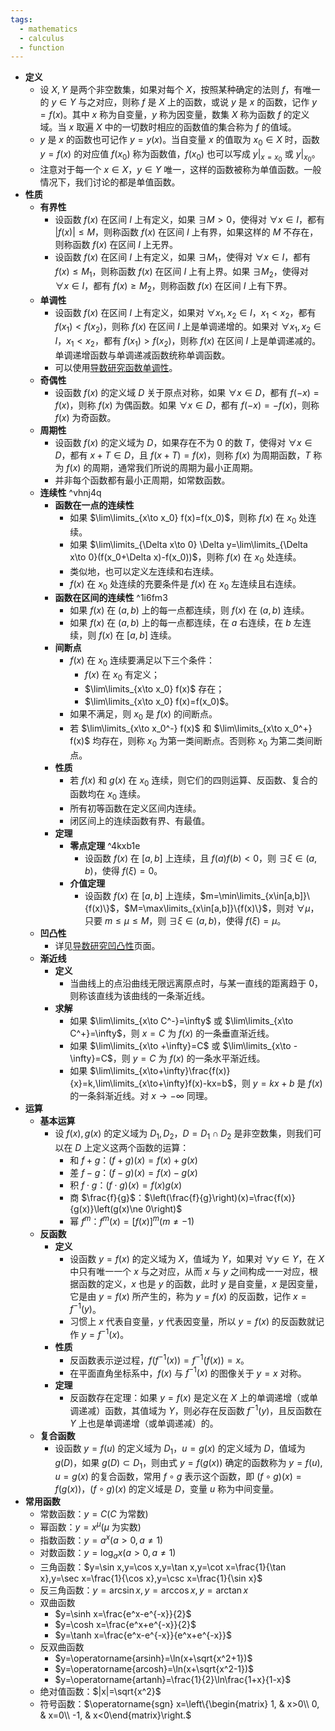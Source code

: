 ```yaml
---
tags:
  - mathematics
  - calculus
  - function
---
```

- **定义**
	- 设 $X,Y$ 是两个非空数集，如果对每个 $X$，按照某种确定的法则 $f$，有唯一的 $y \in Y$ 与之对应，则称 $f$ 是 $X$ 上的函数，或说 $y$ 是 $x$ 的函数，记作 $y=f(x)$。其中 $x$ 称为自变量，$y$ 称为因变量，数集 $X$ 称为函数 $f$ 的定义域。当 $x$ 取遍 $X$ 中的一切数时相应的函数值的集合称为 $f$ 的值域。
	- $y$ 是 $x$ 的函数也可记作 $y=y(x)$。当自变量 $x$ 的值取为 $x_0 \in X$ 时，函数 $y=f(x)$ 的对应值 $f(x_0)$ 称为函数值，$f(x_0)$ 也可以写成 $y|_{x=x_0}$ 或 $y|_{x_0}$。
	- 注意对于每一个 $x \in X$，$y \in Y$ 唯一，这样的函数被称为单值函数。一般情况下，我们讨论的都是单值函数。
- **性质**
	- **有界性**
		- 设函数 $f(x)$ 在区间 $I$ 上有定义，如果 $\exists M>0$，使得对 $\forall x\in I$，都有 $|f(x)|\le M$，则称函数 $f(x)$ 在区间 $I$ 上有界，如果这样的 $M$ 不存在，则称函数 $f(x)$ 在区间 $I$ 上无界。
		- 设函数 $f(x)$ 在区间 $I$ 上有定义，如果 $\exists M_1$，使得对 $\forall x\in I$，都有 $f(x)\le M_1$，则称函数 $f(x)$ 在区间 $I$ 上有上界。如果 $\exists M_2$，使得对 $\forall x\in I$，都有 $f(x)\ge M_2$，则称函数 $f(x)$ 在区间 $I$ 上有下界。
	- **单调性**
		- 设函数 $f(x)$ 在区间 $I$ 上有定义，如果对 $\forall x_1,x_2 \in I$，$x_1< x_2$，都有 $f(x_1)<f(x_2)$，则称 $f(x)$ 在区间 $I$ 上是单调递增的。如果对 $\forall x_1,x_2 \in I$，$x_1< x_2$，都有 $f(x_1)>f(x_2)$，则称 $f(x)$ 在区间 $I$ 上是单调递减的。单调递增函数与单调递减函数统称单调函数。
		- 可以使用[导数研究函数单调性](导数#^8rqbub)。
	- **奇偶性**
		- 设函数 $f(x)$ 的定义域 $D$ 关于原点对称，如果 $\forall x \in D$，都有 $f(-x)=f(x)$，则称 $f(x)$ 为偶函数。如果 $\forall x \in D$，都有 $f(-x)=-f(x)$，则称 $f(x)$ 为奇函数。
	- **周期性**
		- 设函数 $f(x)$ 的定义域为 $D$，如果存在不为 $0$ 的数 $T$，使得对 $\forall x\in D$，都有 $x+T\in D$，且 $f(x+T)=f(x)$，则称 $f(x)$ 为周期函数，$T$ 称为 $f(x)$ 的周期，通常我们所说的周期为最小正周期。
		- 并非每个函数都有最小正周期，如常数函数。
	- **连续性** ^vhnj4q
		- **函数在一点的连续性**
			- 如果 $\lim\limits_{x\to x_0} f(x)=f(x_0)$，则称 $f(x)$ 在 $x_0$ 处连续。
			- 如果 $\lim\limits_{\Delta x\to 0} \Delta y=\lim\limits_{\Delta x\to 0}(f(x_0+\Delta x)-f(x_0))$，则称 $f(x)$ 在 $x_0$ 处连续。
			- 类似地，也可以定义左连续和右连续。
			- $f(x)$ 在 $x_0$ 处连续的充要条件是 $f(x)$ 在 $x_0$ 左连续且右连续。
		- **函数在区间的连续性** ^1i6fm3
			- 如果 $f(x)$ 在 $(a,b)$ 上的每一点都连续，则 $f(x)$ 在 $(a,b)$ 连续。
			- 如果 $f(x)$ 在 $(a,b)$ 上的每一点都连续，在 $a$ 右连续，在 $b$ 左连续，则 $f(x)$ 在 $[a,b]$ 连续。
		- **间断点**
			- $f(x)$ 在 $x_0$ 连续要满足以下三个条件：
				- $f(x)$ 在 $x_0$ 有定义；
				- $\lim\limits_{x\to x_0} f(x)$ 存在；
				- $\lim\limits_{x\to x_0} f(x)=f(x_0)$。
			- 如果不满足，则 $x_0$ 是 $f(x)$ 的间断点。
			- 若 $\lim\limits_{x\to x_0^-} f(x)$ 和 $\lim\limits_{x\to x_0^+} f(x)$ 均存在，则称 $x_0$ 为第一类间断点。否则称 $x_0$ 为第二类间断点。
		- **性质**
			- 若 $f(x)$ 和 $g(x)$ 在 $x_0$ 连续，则它们的四则运算、反函数、复合的函数均在 $x_0$ 连续。
			- 所有初等函数在定义区间内连续。
			- 闭区间上的连续函数有界、有最值。
		- **定理**
			- **零点定理** ^4kxb1e
				- 设函数 $f(x)$ 在 $[a,b]$ 上连续，且 $f(a)f(b)<0$，则 $\exists\xi\in(a,b)$，使得 $f(\xi)=0$。
			- **介值定理**
				- 设函数 $f(x)$ 在 $[a,b]$ 上连续，$m=\min\limits_{x\in[a,b]}\{f(x)\}$，$M=\max\limits_{x\in[a,b]}\{f(x)\}$，则对 $\forall \mu$，只要 $m\le\mu\le M$，则 $\exists\xi\in(a,b)$，使得 $f(\xi)=\mu$。
	- **凹凸性**
		- 详见[导数研究凹凸性](导数#^tc59gd)页面。
	- **渐近线**
		- **定义**
			- 当曲线上的点沿曲线无限远离原点时，与某一直线的距离趋于 $0$，则称该直线为该曲线的一条渐近线。
		- **求解**
			- 如果 $\lim\limits_{x\to C^-}=\infty$ 或 $\lim\limits_{x\to C^+}=\infty$，则 $x=C$ 为 $f(x)$ 的一条垂直渐近线。
			- 如果 $\lim\limits_{x\to +\infty}=C$ 或 $\lim\limits_{x\to -\infty}=C$，则 $y=C$ 为 $f(x)$ 的一条水平渐近线。
			- 如果 $\lim\limits_{x\to+\infty}\frac{f(x)}{x}=k,\lim\limits_{x\to+\infty}f(x)-kx=b$，则 $y=kx+b$ 是 $f(x)$ 的一条斜渐近线。对 $x\to-\infty$ 同理。
- **运算**
	- **基本运算**
		- 设 $f(x),g(x)$ 的定义域为 $D_1,D_2$，$D=D_1\cap D_2$ 是非空数集，则我们可以在 $D$ 上定义这两个函数的运算：
			- 和 $f+g$：$(f+g)(x)=f(x)+g(x)$
			- 差 $f-g$：$(f-g)(x)=f(x)-g(x)$
			- 积 $f\cdot g$：$(f\cdot g)(x)=f(x)g(x)$
			- 商 $\frac{f}{g}$：$\left(\frac{f}{g}\right)(x)=\frac{f(x)}{g(x)}\left(g(x)\ne 0\right)$
			- 幂 $f^m$：$f^m(x)=[f(x)]^m \left(m\ne -1\right)$
	- **反函数**
		- **定义**
			- 设函数 $y=f(x)$ 的定义域为 $X$，值域为 $Y$，如果对 $\forall y\in Y$，在 $X$ 中只有唯一一个 $x$ 与之对应，从而 $x$ 与 $y$ 之间构成一一对应，根据函数的定义，$x$ 也是 $y$ 的函数，此时 $y$ 是自变量，$x$ 是因变量，它是由 $y=f(x)$ 所产生的，称为 $y=f(x)$ 的反函数，记作 $x=f^{-1}(y)$。
			- 习惯上 $x$ 代表自变量，$y$ 代表因变量，所以 $y=f(x)$ 的反函数就记作 $y=f^{-1}(x)$。
		- **性质**
			- 反函数表示逆过程，$f(f^{-1}(x))=f^{-1}(f(x))=x$。
			- 在平面直角坐标系中，$f(x)$ 与 $f^{-1}(x)$ 的图像关于 $y=x$ 对称。
		- **定理**
			- 反函数存在定理：如果 $y=f(x)$ 是定义在 $X$ 上的单调递增（或单调递减）函数，其值域为 $Y$，则必存在反函数 $f^{-1}(y)$，且反函数在 $Y$ 上也是单调递增（或单调递减）的。
	- **复合函数**
		- 设函数 $y=f(u)$ 的定义域为 $D_1$，$u=g(x)$ 的定义域为 $D$，值域为 $g(D)$，如果 $g(D)\subset D_1$，则由式 $y=f(g(x))$ 确定的函数称为 $y=f(u),u=g(x)$ 的复合函数，常用 $f\circ g$ 表示这个函数，即 $(f\circ g)(x)=f(g(x))$，$(f\circ g)(x)$ 的定义域是 $D$，变量 $u$ 称为中间变量。
- **常用函数**
	- 常数函数：$y=C(C$ 为常数$)$
	- 幂函数：$y=x^{\mu}(\mu$ 为实数$)$
	- 指数函数：$y=a^x(a>0,a\ne 1)$
	- 对数函数：$y=\log_a x(a>0,a\ne 1)$
	- 三角函数：$y=\sin x,y=\cos x,y=\tan x,y=\cot x=\frac{1}{\tan x},y=\sec x=\frac{1}{\cos x},y=\csc x=\frac{1}{\sin x}$
	- 反三角函数：$y=\arcsin x,y=\arccos x,y=\arctan x$
	- 双曲函数
		- $y=\sinh x=\frac{e^x-e^{-x}}{2}$
		- $y=\cosh x=\frac{e^x+e^{-x}}{2}$
		- $y=\tanh x=\frac{e^x-e^{-x}}{e^x+e^{-x}}$
	- 反双曲函数
		- $y=\operatorname{arsinh}=\ln(x+\sqrt{x^2+1})$
		- $y=\operatorname{arcosh}=\ln(x+\sqrt{x^2-1})$
		- $y=\operatorname{artanh}=\frac{1}{2}\ln\frac{1+x}{1-x}$
	- 绝对值函数：$|x|=\sqrt{x^2}$
	- 符号函数：$\operatorname{sgn} x=\left\{\begin{matrix} 1, & x>0\\ 0, & x=0\\ -1, & x<0\end{matrix}\right.$